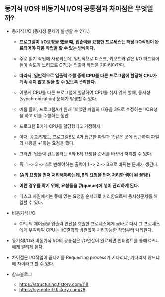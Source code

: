 ## 동기식 I/O와 비동기식 I/O의 공통점과 차이점은 무엇일까?
- 동기식 I/O (동시성 문제가 발생할 수 있다.)
  - **프로그램이 I/O요청을 했을 때, 입출력을 요청한 프로세스는 해당 I/O작업이 완료되어야 다음 작업을 할 수 있는 방식이다.**
  - 주로 읽기 작업에 사용되는데, 일반적으로 디스크, 키보드와 같은 I/O 하드웨어들이 속도가 느리므로 CPU는 입출력 작업을 기다려야한다.
  - **따라서, 일반적으로 입출력 수행 중에 CPU를 다른 프로그램에 할당해 CPU가 계속 쉬지 않고 일을 할 수 있도록 관리한다.**
  
  - 이렇게 CPU를 다른 프로그램에 할당하여 CPU를 쉬지 않게 할때, 동시성(synchronization) 문제가 발생할 수 있다.
  - 예를 들어, 프로그램A가 원래 1이었던 파일의 내용을 3으로 수정하는 I/O요청을 하고 이를 수행하는 동안 
  - 프로그램 B에게 CPU를 할당했다고 가정하자. 
  - 이때, 공교롭게도, 프로그램B도 A가 접근한 파일과 똑같은 곳에 접근하여 파일의 내용을 +1하는 요청을 했다.
  - 그러면, 입출력 컨트롤러는 A와 B의 요청을 순서를 바꾸어 처리할 수 있다. 
  - 즉, 1 -> 3 -> 4로 변해야하는 출력이 1 -> 2 -> 3으로 바뀌는 문제가 생긴다. 
  - **(A의 요청을 먼저 처리해야하는데, B의 요청을 먼저 처리한 셈이 된 꼴임!)**
  - **이런 경우를 막기 위해, 요청들을 큐(queue)에 넣어 관리하게 된다.**
  - 디스크 차원에서는 큐에 있는 요청을 순서대로 처리함으로써 동시성문제를 해결할 수 있다.

- 비동기식 I/O
  - CPU의 제어권을 입출력 연산을 호출한 프로세스에게 곧바로 다시 그 프로세스에게 부여하여 CPU는 I/O결과와 상관없이 처리가능한 작업부터 처리한다.

- 동기식I/O와 비동기식 I/O의 공통점은 I/O연산이 완료되면 인터럽트를 통해 CPU에게 알리게 된다.
- 차이점은 I/O작업이 끝나기를 Requesting process가 기다리냐, 기다리지 않느냐에 차이라고 할 수 있다.

- 참조블로그 
  - https://structuring.tistory.com/118
  - https://sy-note-0.tistory.com/28